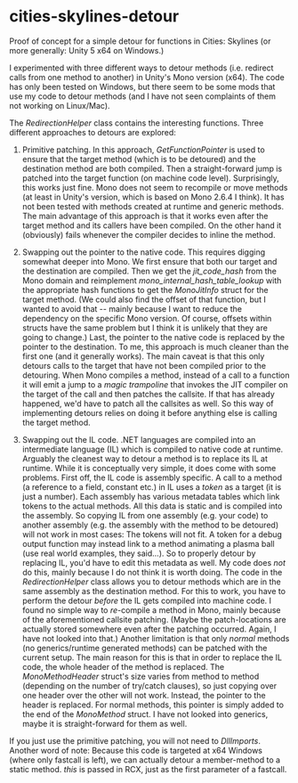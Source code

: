 # cities-skylines-detour
Proof of concept for a simple detour for functions in Cities: Skylines (or more generally: Unity 5 x64 on Windows.)

I experimented with three different ways to detour methods (i.e. redirect calls from one method to another) in Unity's Mono version (x64). The code has only been tested on Windows, but there seem to be some mods that use my code to detour methods (and I have not seen complaints of them not working on Linux/Mac).

The *RedirectionHelper* class contains the interesting functions. Three different approaches to detours are explored:

1. Primitive patching. In this approach, *GetFunctionPointer* is used to ensure that the target method (which is to be detoured) and the destination method are both compiled. Then a straight-forward jump is patched into the target function (on machine code level). Surprisingly, this works just fine. Mono does not seem to recompile or move methods (at least in Unity's version, which is based on Mono 2.6.4 I think). It has not been tested with methods created at runtime and generic methods. The main advantage of this approach is that it works even after the target method and its callers have been compiled. On the other hand it (obviously) fails whenever the compiler decides to inline the method.

2. Swapping out the pointer to the native code. This requires digging somewhat deeper into Mono. We first ensure that both our target and the destination are compiled. Then we get the *jit_code_hash* from the Mono domain and reimplement *mono_internal_hash_table_lookup* with the appropriate hash functions to get the *MonoJitInfo* struct for the target method. (We could also find the offset of that function, but I wanted to avoid that -- mainly because I want to reduce the dependency on the specific Mono version. Of course, offsets within structs have the same problem but I think it is unlikely that they are going to change.) Last, the pointer to the native code is replaced by the pointer to the destination. To me, this approach is much cleaner than the first one (and it generally works). The main caveat is that this only detours calls to the target that have not been compiled prior to the detouring. When Mono compiles a method, instead of a call to a function it will emit a jump to a *magic trampoline* that invokes the JIT compiler on the target of the call and then patches the callsite. If that has already happened, we'd have to patch all the callsites as well. So this way of implementing detours relies on doing it before anything else is calling the target method.

3. Swapping out the IL code. .NET languages are compiled into an intermediate language (IL) which is compiled to native code at runtime. Arguably the cleanest way to detour a method is to replace its IL at runtime. While it is conceptually very simple, it does come with some problems. First off, the IL code is assembly specific. A call to a method (a reference to a field, constant etc.) in IL uses a *token* as a target (it is just a number). Each assembly has various metadata tables which link tokens to the actual methods. All this data is static and is compiled into the assembly. So copying IL from one assembly (e.g. your code) to another assembly (e.g. the assembly with the method to be detoured) will not work in most cases: The tokens will not fit. A token for a debug output function may instead link to a method animating a plasma ball (use real world examples, they said...). So to properly detour by replacing IL, you'd have to edit this metadata as well. My code does *not* do this, mainly because I do not think it is worth doing. The code in the *RedirectionHelper* class allows you to detour methods which are in the same assembly as the destination method. For this to work, you have to perform the detour *before* the IL gets compiled into machine code. I found no simple way to *re*-compile a method in Mono, mainly because of the aforementioned callsite patching. (Maybe the patch-locations are actually stored somewhere even after the patching occurred. Again, I have not looked into that.) Another limitation is that only *normal* methods (no generics/runtime generated methods) can be patched with the current setup. The main reason for this is that in order to replace the IL code, the whole header of the method is replaced. The *MonoMethodHeader* struct's size varies from method to method (depending on the number of try/catch clauses), so just copying over one header over the other will not work. Instead, the pointer to the header is replaced. For normal methods, this pointer is simply added to the end of the *MonoMethod* struct. I have not looked into generics, maybe it is straight-forward for them as well.

If you just use the primitive patching, you will not need to *DllImports*.
Another word of note: Because this code is targeted at x64 Windows (where only fastcall is left), we can actually detour a member-method to a static method. *this* is passed in RCX, just as the first parameter of a fastcall.
